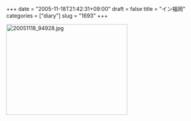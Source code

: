 +++
date = "2005-11-18T21:42:31+09:00"
draft = false
title = "イン福岡"
categories = ["diary"]
slug = "1693"
+++

<img src="http://ieiriblog.img.jugem.cc/20051118_94928.jpg" class="pict" width="320" height="240" alt="20051118_94928.jpg" />
